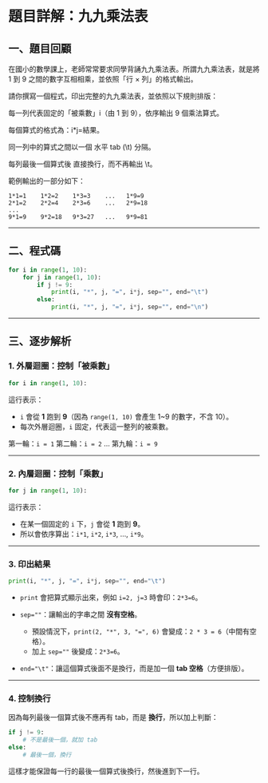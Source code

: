# 題目詳解：九九乘法表

## 一、題目回顧

在國小的數學課上，老師常常要求同學背誦九九乘法表。所謂九九乘法表，就是將 1 到 9 之間的數字互相相乘，並依照「行 × 列」的格式輸出。

請你撰寫一個程式，印出完整的九九乘法表，並依照以下規則排版：

每一列代表固定的「被乘數」i（由 1 到 9），依序輸出 9 個乘法算式。

每個算式的格式為：i*j=結果。

同一列中的算式之間以一個 水平 tab (\t) 分隔。

每列最後一個算式後 直接換行，而不再輸出 \t。

範例輸出的一部分如下：

```
1*1=1    1*2=2    1*3=3    ...   1*9=9
2*1=2    2*2=4    2*3=6    ...   2*9=18
...
9*1=9    9*2=18   9*3=27   ...   9*9=81
```

---

## 二、程式碼

```python
for i in range(1, 10):
    for j in range(1, 10):
        if j != 9:
            print(i, "*", j, "=", i*j, sep="", end="\t")
        else:
            print(i, "*", j, "=", i*j, sep="", end="\n")
```

---

## 三、逐步解析

### 1. 外層迴圈：控制「被乘數」

```python
for i in range(1, 10):
```

這行表示：

* `i` 會從 **1** 跑到 **9**（因為 `range(1, 10)` 會產生 1~9 的數字，不含 10）。
* 每次外層迴圈，`i` 固定，代表這一整列的被乘數。

第一輪：`i = 1`
第二輪：`i = 2`
…
第九輪：`i = 9`

---

### 2. 內層迴圈：控制「乘數」

```python
for j in range(1, 10):
```

這行表示：

* 在某一個固定的 `i` 下，`j` 會從 **1** 跑到 **9**。
* 所以會依序算出：`i*1`, `i*2`, `i*3`, …, `i*9`。

---

### 3. 印出結果

```python
print(i, "*", j, "=", i*j, sep="", end="\t")
```

* `print` 會把算式顯示出來，例如 `i=2, j=3` 時會印：`2*3=6`。
* `sep=""`：讓輸出的字串之間 **沒有空格**。

  * 預設情況下，`print(2, "*", 3, "=", 6)` 會變成：`2 * 3 = 6`（中間有空格）。
  * 加上 `sep=""` 後變成：`2*3=6`。
* `end="\t"`：讓這個算式後面不是換行，而是加一個 **tab 空格**（方便排版）。

---

### 4. 控制換行

因為每列最後一個算式後不應再有 tab，而是 **換行**，所以加上判斷：

```python
if j != 9:
    # 不是最後一個，就加 tab
else:
    # 最後一個，換行
```

這樣才能保證每一行的最後一個算式後換行，然後進到下一行。




